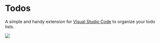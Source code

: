 # Todos
A simple and handy extension for [Visual Studio Code](http://code.visualstudio.com/) to organize your todo lists.

![](https://raw.githubusercontent.com/sandy081/vscode-tasks/master/How%20to%20use%20todos.png)
